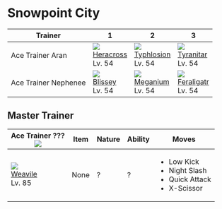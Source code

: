 # Snowpoint City

Trainer              | 1                                 | 2                                  | 3
---                  | ---                               | ---                                | ---
Ace Trainer Aran     | ![][214]<br>[Heracross]<br>Lv. 54 | ![][157]<br>[Typhlosion]<br>Lv. 54 | ![][248]<br>[Tyranitar]<br>Lv. 54
Ace Trainer Nephenee | ![][242]<br>[Blissey]<br>Lv. 54   | ![][154]<br>[Meganium]<br>Lv. 54   | ![][160]<br>[Feraligatr]<br>Lv. 54

## Master Trainer

Ace Trainer ???<br>![][ace_f]   | Item | Nature | Ability | Moves
---                             | ---  | ---    | ---     | ---
![][461]<br>[Weavile]<br>Lv. 85 | None | ?      | ?       | <ul><li>Low Kick</li><li>Night Slash</li><li>Quick Attack</li><li>X-Scissor</li></ul>

[Meganium]: ../../pokemons/154/
[Typhlosion]: ../../pokemons/157/
[Feraligatr]: ../../pokemons/160/
[Heracross]: ../../pokemons/214/
[Blissey]: ../../pokemons/242/
[Tyranitar]: ../../pokemons/248/
[Weavile]: ../../pokemons/461/
[154]: ../img/pokemon/154.png
[157]: ../img/pokemon/157.png
[160]: ../img/pokemon/160.png
[214]: ../img/pokemon/214.png
[242]: ../img/pokemon/242.png
[248]: ../img/pokemon/248.png
[461]: ../img/pokemon/461.png
[ace_f]: ../img/trainer/ace_f.png
